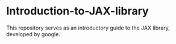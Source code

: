 # Introduction-to-JAX-library
This repository serves as an introductory guide to the JAX library, developed by google.
